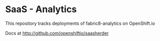 # SaaS - Analytics

This repository tracks deployments of fabric8-analytics on OpenShift.io

Docs at http://github.com/openshiftio/saasherder
